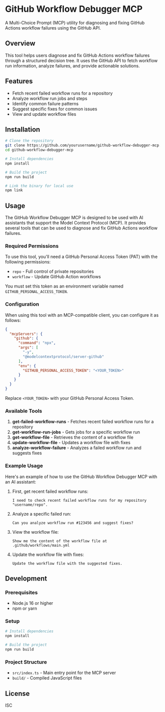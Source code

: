 # GitHub Workflow Debugger MCP

A Multi-Choice Prompt (MCP) utility for diagnosing and fixing GitHub Actions workflow failures using the GitHub API.

## Overview

This tool helps users diagnose and fix GitHub Actions workflow failures through a structured decision tree. It uses the GitHub API to fetch workflow run information, analyze failures, and provide actionable solutions.

## Features

- Fetch recent failed workflow runs for a repository
- Analyze workflow run jobs and steps
- Identify common failure patterns
- Suggest specific fixes for common issues
- View and update workflow files

## Installation

```bash
# Clone the repository
git clone https://github.com/yourusername/github-workflow-debugger-mcp.git
cd github-workflow-debugger-mcp

# Install dependencies
npm install

# Build the project
npm run build

# Link the binary for local use
npm link
```

## Usage

The GitHub Workflow Debugger MCP is designed to be used with AI assistants that support the Model Context Protocol (MCP). It provides several tools that can be used to diagnose and fix GitHub Actions workflow failures.

### Required Permissions

To use this tool, you'll need a GitHub Personal Access Token (PAT) with the following permissions:
- `repo` - Full control of private repositories
- `workflow` - Update GitHub Action workflows

You must set this token as an environment variable named `GITHUB_PERSONAL_ACCESS_TOKEN`.

### Configuration

When using this tool with an MCP-compatible client, you can configure it as follows:

```json
{
  "mcpServers": {
    "github": {
      "command": "npx",
      "args": [
        "-y",
        "@modelcontextprotocol/server-github"
      ],
      "env": {
        "GITHUB_PERSONAL_ACCESS_TOKEN": "<YOUR_TOKEN>"
      }
    }
  }
}
```

Replace `<YOUR_TOKEN>` with your GitHub Personal Access Token.

### Available Tools

1. **get-failed-workflow-runs** - Fetches recent failed workflow runs for a repository
2. **get-workflow-run-jobs** - Gets jobs for a specific workflow run
3. **get-workflow-file** - Retrieves the content of a workflow file
4. **update-workflow-file** - Updates a workflow file with fixes
5. **analyze-workflow-failure** - Analyzes a failed workflow run and suggests fixes

### Example Usage

Here's an example of how to use the GitHub Workflow Debugger MCP with an AI assistant:

1. First, get recent failed workflow runs:
   ```
   I need to check recent failed workflow runs for my repository "username/repo".
   ```

2. Analyze a specific failed run:
   ```
   Can you analyze workflow run #123456 and suggest fixes?
   ```

3. View the workflow file:
   ```
   Show me the content of the workflow file at .github/workflows/main.yml
   ```

4. Update the workflow file with fixes:
   ```
   Update the workflow file with the suggested fixes.
   ```

## Development

### Prerequisites

- Node.js 16 or higher
- npm or yarn

### Setup

```bash
# Install dependencies
npm install

# Build the project
npm run build
```

### Project Structure

- `src/index.ts` - Main entry point for the MCP server
- `build/` - Compiled JavaScript files

## License

ISC 
